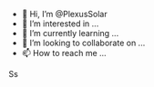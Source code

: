 - 👋 Hi, I’m @PlexusSolar
- 👀 I’m interested in ...
- 🌱 I’m currently learning ...
- 💞️ I’m looking to collaborate on ...
- 📫 How to reach me ...

<!---
PlexusSolar/PlexusSolar is a ✨ special ✨ repository because its `README.md` (this file) appears on your GitHub profile.
You can click the Preview link to take a look at your changes.
--->
Ss
